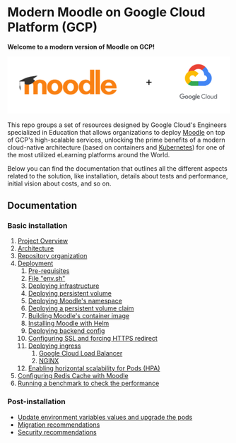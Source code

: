 # Modern Moodle on Google Cloud Platform (GCP)

**Welcome to a modern version of Moodle on GCP!**

<p align="center">
    <img src="img/moodle-gcp.png">
</p>

This repo groups a set of resources designed by Google Cloud's Engineers specialized in Education that allows organizations to deploy [Moodle](https://moodle.com/) on top of GCP's high-scalable services, unlocking the prime benefits of a modern cloud-native architecture (based on containers and [Kubernetes](https://kubernetes.io/)) for one of the most utilized eLearning platforms around the World.

Below you can find the documentation that outlines all the different aspects related to the solution, like installation, details about tests and performance, initial vision about costs, and so on.

## Documentation

### Basic installation 

1. [Project Overview](docs/project-overview.md)
2. [Architecture](docs/architecture.md)
3. [Repository organization](docs/repository-organization.md)
4. [Deployment](docs/deployment.md)
   1. [Pre-requisites](docs/pre-requisites.md)
   2. [File "env.sh"](docs/file-env-sh.md)
   3. [Deploying infrastructure](docs/deploying-infrastructure.md)
   4. [Deploying persistent volume](docs/deploying-persistent-volume.md)
   5. [Deploying Moodle's namespace](docs/deploying-namespace.md)
   6. [Deploying a persistent volume claim](docs/deploying-persistent-volume-claim.md)
   7. [Building Moodle's container image](docs/building-moodle-image.md)
   8. [Installing Moodle with Helm](docs/install-moodle-helm.md)
   9. [Deploying backend config](docs/deploying-backend-config.md)
   10. [Configuring SSL and forcing HTTPS redirect](docs/provisioning-certificate-forcing-https.md)
   11. [Deploying ingress](docs/deploying-ingress.md)
       1.  [Google Cloud Load Balancer](docs/deploying-ingress-cloud-load-balancer.md)
       2.  [NGINX](docs/deploying-ingress-nginx.md)
   12. [Enabling horizontal scalability for Pods (HPA)](docs/enabling-hpa.md)
5. [Configuring Redis Cache with Moodle](docs/configuring-redis-cache-with-moodle.md)
6. [Running a benchmark to check the performance](docs/moodle-report-benchmark.md)

### Post-installation

* [Update environment variables values and upgrade the pods](docs/post-installation-values-update.md)
* [Migration recommendations](docs/migration-recommendations.md)
* [Security recommendations](docs/security-recommendations.md)